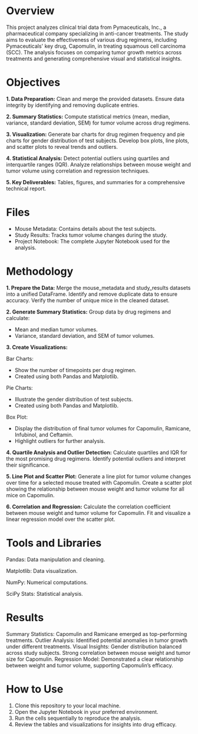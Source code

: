 # Overview
This project analyzes clinical trial data from Pymaceuticals, Inc., a pharmaceutical company specializing in anti-cancer treatments. The study aims to evaluate the effectiveness of various drug regimens, including Pymaceuticals' key drug, Capomulin, in treating squamous cell carcinoma (SCC). The analysis focuses on comparing tumor growth metrics across treatments and generating comprehensive visual and statistical insights.

# Objectives

__1. Data Preparation:__
Clean and merge the provided datasets.
Ensure data integrity by identifying and removing duplicate entries.

__2. Summary Statistics:__
Compute statistical metrics (mean, median, variance, standard deviation, SEM) for tumor volume across drug regimens.

__3. Visualization:__
Generate bar charts for drug regimen frequency and pie charts for gender distribution of test subjects.
Develop box plots, line plots, and scatter plots to reveal trends and outliers.

__4. Statistical Analysis:__
Detect potential outliers using quartiles and interquartile ranges (IQR).
Analyze relationships between mouse weight and tumor volume using correlation and regression techniques.

__5. Key Deliverables:__
Tables, figures, and summaries for a comprehensive technical report.

# Files

- Mouse Metadata: Contains details about the test subjects.
- Study Results: Tracks tumor volume changes during the study.
- Project Notebook: The complete Jupyter Notebook used for the analysis.

# Methodology

__1. Prepare the Data:__
Merge the mouse_metadata and study_results datasets into a unified DataFrame.
Identify and remove duplicate data to ensure accuracy.
Verify the number of unique mice in the cleaned dataset.

__2. Generate Summary Statistics:__
Group data by drug regimens and calculate:
  - Mean and median tumor volumes.
  - Variance, standard deviation, and SEM of tumor volumes.

__3. Create Visualizations:__

Bar Charts:
- Show the number of timepoints per drug regimen.
- Created using both Pandas and Matplotlib.

Pie Charts:
- Illustrate the gender distribution of test subjects.
- Created using both Pandas and Matplotlib.

Box Plot:
- Display the distribution of final tumor volumes for Capomulin, Ramicane, Infubinol, and Ceftamin.
- Highlight outliers for further analysis.
  
__4. Quartile Analysis and Outlier Detection:__
Calculate quartiles and IQR for the most promising drug regimens.
Identify potential outliers and interpret their significance.

__5. Line Plot and Scatter Plot:__
Generate a line plot for tumor volume changes over time for a selected mouse treated with Capomulin.
Create a scatter plot showing the relationship between mouse weight and tumor volume for all mice on Capomulin.

__6. Correlation and Regression:__
Calculate the correlation coefficient between mouse weight and tumor volume for Capomulin.
Fit and visualize a linear regression model over the scatter plot.

# Tools and Libraries
Pandas: Data manipulation and cleaning.

Matplotlib: Data visualization.

NumPy: Numerical computations.

SciPy Stats: Statistical analysis.

# Results

Summary Statistics: Capomulin and Ramicane emerged as top-performing treatments.
Outlier Analysis: Identified potential anomalies in tumor growth under different treatments.
Visual Insights:
Gender distribution balanced across study subjects.
Strong correlation between mouse weight and tumor size for Capomulin.
Regression Model: Demonstrated a clear relationship between weight and tumor volume, supporting Capomulin’s efficacy.

# How to Use
1. Clone this repository to your local machine.
2. Open the Jupyter Notebook in your preferred environment.
3. Run the cells sequentially to reproduce the analysis.
4. Review the tables and visualizations for insights into drug efficacy.

<!--Mod 4-->

